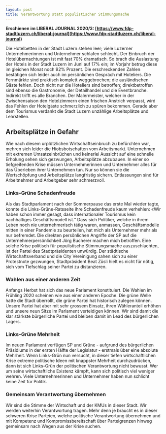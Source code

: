 ```yaml
---
layout: post
title: Verantwortung statt populistischer Stimmungsmache
---
```


**Erschienen im LIBERAL JOURNAL 2020/3: [https://www.fdp-stadtluzern.ch/liberal-journal](https://www.fdp-stadtluzern.ch/liberal-journal)**

Die Hotelbetten in der Stadt Luzern stehen leer; viele Luzerner Unternehmerinnen und Unternehmer schlafen schlecht. Der Einbruch der Hotelübernachtungen ist mit fast 70% dramatisch. So brach die Auslastung der Hotels in der Stadt Luzern im Juni auf 17% ein; im Vorjahr betrug diese im gleichen Monat noch 92% Prozent. Die erschreckenden Zahlen bestätigen sich leider auch im persönlichen Gespräch mit Hoteliers. Die Fernmärkte sind praktisch komplett weggebrochen; die ausländischen Gäste fehlen. Doch nicht nur die Hoteliers sind betroffen; direktbetroffen sind ebenso die Gastronomie, der Detailhandel und die Eventbranche. Indirekt trifft es alle Branchen. Der Malermeister, welcher in der Zwischensaison den Hotelzimmern einen frischen Anstrich verpasst, wird das Fehlen der Hotelgäste schmerzlich zu spüren bekommen. Gerade aber dem Tourismus verdankt die Stadt Luzern unzählige Arbeitsplätze und Lehrstellen.

## Arbeitsplätze in Gefahr
Wie nach diesem urplötzlichen Wirtschaftseinbruch zu befürchten war, mehren sich leider die Hiobsbotschaften vom Arbeitsmarkt. Unternehmen mit extremen Umsatzeinbrüchen und keinerlei Aussicht auf eine schnelle Erholung sehen sich gezwungen, Arbeitsplätze abzubauen. In einer so tiefgreifenden Krise müssen Unternehmerinnen und Unternehmer alles für das Überleben ihrer Unternehmen tun. Nur so können sie die Wertschöpfung und Arbeitsplätze langfristig sichern. Entlassungen sind für Arbeitnehmer und Arbeitgeber sehr schmerzvoll.

### Links-Grüne Schadenfreude
Als das Stadtparlament nach der Sommerpause das erste Mal wieder tagte, konnte die Links-Grüne-Ratsseite ihre Schadenfreude kaum verhehlen: «Wir haben schon immer gesagt, dass internationaler Tourismus kein nachhaltiges Geschäftsmodell ist.“ Dass sich Politiker, welche in ihrem Leben noch nie unternehmerisch tätig waren, anmassen, Geschäftsmodelle mitten in einer Pandemie zu beurteilen, hat mich als Unternehmer mehr als nur befremdet. Die direkten persönlichen Angriffe der SP auf die Unternehmerpersönlichkeit Jörg Bucherer machen mich betroffen. Eine solche Krise politisch für populistische Stimmungsmache auszuschlachten, ist der Partei des Stadtpräsidenten unwürdig. Der städtische Wirtschaftsverband und die City Vereinigung sahen sich zu einer Protestnote gezwungen, Stadtpräsident Beat Züsli hielt es nicht für nötig, sich vom Tiefschlag seiner Partei zu distanzieren.

### Wahlen aus einer anderen Zeit
Anfangs Herbst hat sich das neue Parlament konstituiert. Die Wahlen im Frühling 2020 scheinen wie aus einer anderen Epoche. Die grüne Welle hatte die Stadt überrollt, die grüne Partei hat historisch zulegen können. Unsere Partei hat aber mit sehr grossem Einsatz, ihren Wähleranteil erhöhen und unsere neun Sitze im Parlament verteidigen können. Wir sind damit die klar stärkste bürgerliche Partei und bleiben damit im Lead des bürgerlichen Lagers.

### Links-Grüne Mehrheit
Im neuen Parlament verfügen SP und Grüne - aufgrund des bürgerlichen Präsidiums in der ersten Hälfte der Legislatur - erstmals über eine absolute Mehrheit. Wenn Links-Grün nun versucht, in dieser tiefen wirtschaftlichen Krise extreme politische Ideen mit knappster Mehrheit durchzudrücken, dann ist sich Links-Grün der politischen Verantwortung nicht bewusst. Wer um seine wirtschaftliche Existenz kämpft, kann sich politisch viel weniger wehren. Viele Unternehmerinnen und Unternehmer haben nun schlicht keine Zeit für Politik.

### Gemeinsam Verantwortung übernehmen
Wir sind die Stimme der Wirtschaft und der KMUs in dieser Stadt. Wir werden weiterhin Verantwortung tragen. Mehr denn je braucht es in dieser schweren Krise Parteien, welche politische Verantwortung übernehmen und mit Kompetenz und Kompromissbereitschaft über Parteigrenzen hinweg gemeinsam nach Wegen aus der Krise suchen.